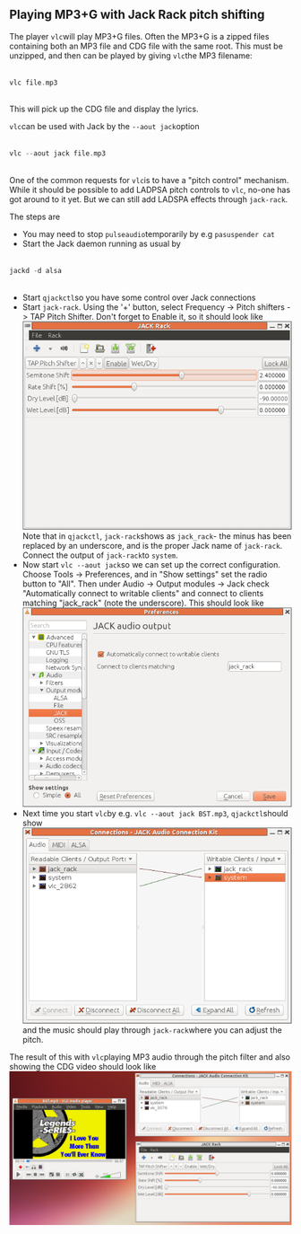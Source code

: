 
##  Playing MP3+G with Jack Rack pitch shifting


The player `vlc`will play MP3+G files.
      Often the MP3+G is a zipped files containing both
      an MP3 file and CDG file with the same root. 
      This must be unzipped, and then can be played by giving `vlc`the MP3 filename:

```cpp

vlc file.mp3
      
```


This will pick up the CDG file and display the lyrics.


 `vlc`can be used with Jack by the `--aout jack`option

```cpp

vlc --aout jack file.mp3
      
```





One of the common requests for `vlc`is to have
      a "pitch control" mechanism. While it should be possible to add
      LADPSA pitch controls to `vlc`, no-one has got
      around to it yet. But we can still add LADSPA effects
      through `jack-rack`.


The steps are

+ You may need to stop `pulseaudio`temporarily
	  by e.g `pasuspender cat`
+ Start the Jack daemon running as usual by
```cpp

jackd -d alsa
	  
```

+ Start `qjackctl`so you have some control
	  over Jack connections
+ Start `jack-rack`. Using the '+' button,
	  select Frequency -> Pitch shifters -> TAP Pitch Shifter.
	  Don't forget to Enable it, so it should look like![alt text](jack-rack.png)Note that in `qjackctl`, `jack-rack`shows as `jack_rack`- the minus has been
	  replaced by an underscore, and is the proper Jack
	  name of `jack-rack`. Connect the output
	  of `jack-rack`to `system`.
+ Now start `vlc --aout jack`so we can set up
	  the correct configuration. Choose Tools -> Preferences,
	  and in "Show settings" set the radio button to "All".
	  Then under Audio -> Output modules -> Jack
	  check "Automatically connect to writable clients" 
	  and connect to clients matching "jack_rack"
	  (note the underscore). This should look like![alt text](vlc-config.png)
+ Next time you start `vlc`by e.g. `vlc --aout jack BST.mp3`, `qjackctl`should show![alt text](qjackctl.png)and the music should play through `jack-rack`where you can adjust the pitch.




The result of this with `vlc`playing MP3 audio
      through the pitch filter and also showing the CDG video
      should look like
![alt text](playing.png)